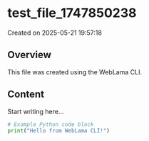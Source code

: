 # test_file_1747850238

Created on 2025-05-21 19:57:18

## Overview

This file was created using the WebLama CLI.

## Content

Start writing here...

```python
# Example Python code block
print("Hello from WebLama CLI!")
```